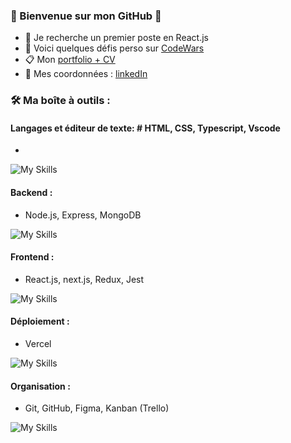 
### 👋 Bienvenue sur mon GitHub 👋
- 👯 Je recherche un premier poste en React.js
- :pushpin: Voici quelques défis perso sur [CodeWars](https://www.codewars.com/users/debuyer) 
- 📋 Mon [portfolio + CV](talentsenaction.fr) 
- :newspaper: Mes coordonnées : [linkedIn](https://www.linkedin.com/in/benoitdebuyer/)

### :hammer_and_wrench: Ma boîte à outils :
#### Langages et éditeur de texte: # HTML, CSS, Typescript, Vscode
- 

![My Skills](https://skillicons.dev/icons?i=html,css,js,ts,vscode)

#### Backend : 
- Node.js, Express, MongoDB

 ![My Skills](https://skillicons.dev/icons?i=nodejs,express,mongodb) 

#### Frontend : 
- React.js, next.js, Redux, Jest

![My Skills](https://skillicons.dev/icons?i=react,nextjs,redux,jest)

#### Déploiement : 
- Vercel

![My Skills](https://skillicons.dev/icons?i=vercel)


#### Organisation : 
- Git, GitHub, Figma, Kanban (Trello)

![My Skills](https://skillicons.dev/icons?i=git,github,figma)
